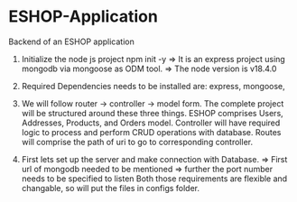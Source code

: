 # ESHOP-Application
Backend of an ESHOP application

1. Initialize the node js project
npm init -y
=> It is an express project using mongodb via mongoose as ODM tool.
=> The node version is v18.4.0

2. Required Dependencies needs to be installed are:
express, mongoose, 

3. We will follow router -> controller -> model form. The complete project will be structured around these three things.
ESHOP comprises Users, Addresses, Products, and Orders model.
Controller will have required logic to process and perform CRUD operations with database.
Routes will comprise the path of uri to go to corresponding controller.

4. First lets set up the server and make connection with Database.
=> First url of mongodb needed to be mentioned
=> further the port number needs to be specified to listen
Both those requirements are flexible and changable, so will put the files in configs folder.
